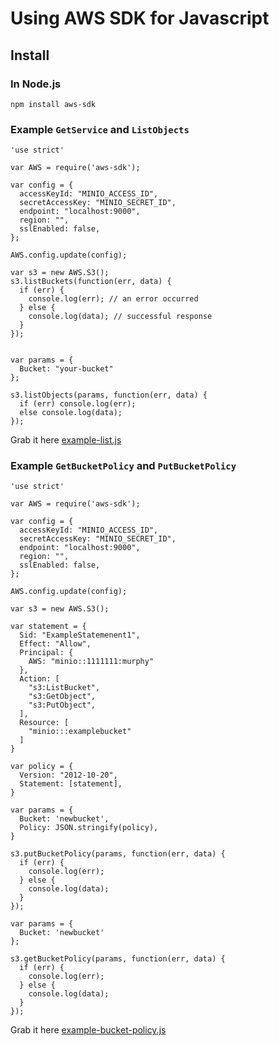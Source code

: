 # Using AWS SDK for Javascript

## Install

### In Node.js

```
npm install aws-sdk
```

### Example ``GetService`` and ``ListObjects``

```
'use strict'

var AWS = require('aws-sdk');

var config = {
  accessKeyId: "MINIO_ACCESS_ID",
  secretAccessKey: "MINIO_SECRET_ID",
  endpoint: "localhost:9000",
  region: "",
  sslEnabled: false,
};

AWS.config.update(config);

var s3 = new AWS.S3();
s3.listBuckets(function(err, data) {
  if (err) {
    console.log(err); // an error occurred
  } else {
    console.log(data); // successful response
  }
});


var params = {
  Bucket: "your-bucket"
};

s3.listObjects(params, function(err, data) {
  if (err) console.log(err);
  else console.log(data);
});
```

Grab it here [example-list.js](https://github.com/Minio-io/mc/blob/master/docs/sdks/js/example-list.js)

### Example ``GetBucketPolicy`` and ``PutBucketPolicy``

```
'use strict'

var AWS = require('aws-sdk');

var config = {
  accessKeyId: "MINIO_ACCESS_ID",
  secretAccessKey: "MINIO_SECRET_ID",
  endpoint: "localhost:9000",
  region: "",
  sslEnabled: false,
};

AWS.config.update(config);

var s3 = new AWS.S3();

var statement = {
  Sid: "ExampleStatemenent1",
  Effect: "Allow",
  Principal: {
    AWS: "minio::1111111:murphy"
  },
  Action: [
    "s3:ListBucket",
    "s3:GetObject",
    "s3:PutObject",
  ],
  Resource: [
    "minio:::examplebucket"
  ]
}

var policy = {
  Version: "2012-10-20",
  Statement: [statement],
}

var params = {
  Bucket: 'newbucket',
  Policy: JSON.stringify(policy),
}

s3.putBucketPolicy(params, function(err, data) {
  if (err) {
    console.log(err);
  } else {
    console.log(data);
  }
});

var params = {
  Bucket: 'newbucket'
};

s3.getBucketPolicy(params, function(err, data) {
  if (err) {
    console.log(err);
  } else {
    console.log(data);
  }
});
```

Grab it here [example-bucket-policy.js](https://github.com/Minio-io/mc/blob/master/docs/sdks/js/example-bucket-policy.js)
